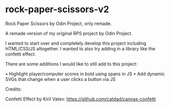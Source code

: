 # rock-paper-scissors-v2
Rock Paper Scissors by Odin Project, only remade.

A remade version of my original RPS project by Odin Project.

I wanted to start over and completely develop this project including HTML/CSS/JS altogether. I wanted to also try adding in a library like the confetti effect.

There are some additions I would like to still add to this project:

• Highlight player/computer scores in bold using spans in JS
• Add dynamic SVGs that change when a user clicks a button via JS

Credits:

Confetti Effect by Kiril Vatev: https://github.com/catdad/canvas-confetti